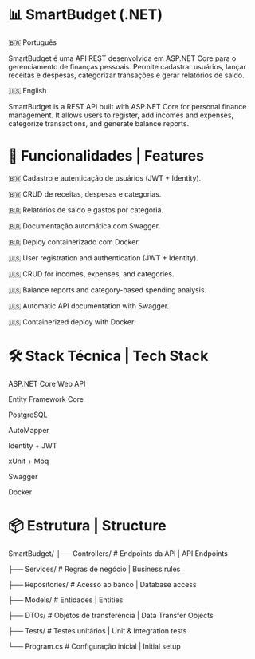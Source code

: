 # 📊 SmartBudget (.NET)
🇧🇷 Português

SmartBudget é uma API REST desenvolvida em ASP.NET Core para o gerenciamento de finanças pessoais. Permite cadastrar usuários, lançar receitas e despesas, categorizar transações e gerar relatórios de saldo.

🇺🇸 English

SmartBudget is a REST API built with ASP.NET Core for personal finance management. It allows users to register, add incomes and expenses, categorize transactions, and generate balance reports.

# 🚀 Funcionalidades | Features

🇧🇷 Cadastro e autenticação de usuários (JWT + Identity).

🇧🇷 CRUD de receitas, despesas e categorias.

🇧🇷 Relatórios de saldo e gastos por categoria.

🇧🇷 Documentação automática com Swagger.

🇧🇷 Deploy containerizado com Docker.

🇺🇸 User registration and authentication (JWT + Identity).

🇺🇸 CRUD for incomes, expenses, and categories.

🇺🇸 Balance reports and category-based spending analysis.

🇺🇸 Automatic API documentation with Swagger.

🇺🇸 Containerized deploy with Docker.

# 🛠️ Stack Técnica | Tech Stack

ASP.NET Core Web API

Entity Framework Core

PostgreSQL

AutoMapper

Identity + JWT

xUnit + Moq

Swagger

Docker

# 📦 Estrutura | Structure

SmartBudget/
 ├── Controllers/      # Endpoints da API | API Endpoints
 
 ├── Services/         # Regras de negócio | Business rules
 
 ├── Repositories/     # Acesso ao banco | Database access
 
 ├── Models/           # Entidades | Entities
 
 ├── DTOs/             # Objetos de transferência | Data Transfer Objects
 
 ├── Tests/            # Testes unitários | Unit & Integration tests
 
 └── Program.cs        # Configuração inicial | Initial setup


